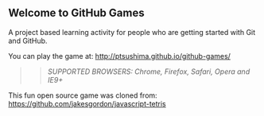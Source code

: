 ## Welcome to GitHub Games

A project based learning activity for people who are getting started with Git and GitHub.

You can play the game at: http://ptsushima.github.io/github-games/

>> _*SUPPORTED BROWSERS*: Chrome, Firefox, Safari, Opera and IE9+_

This fun open source game was cloned from: https://github.com/jakesgordon/javascript-tetris
